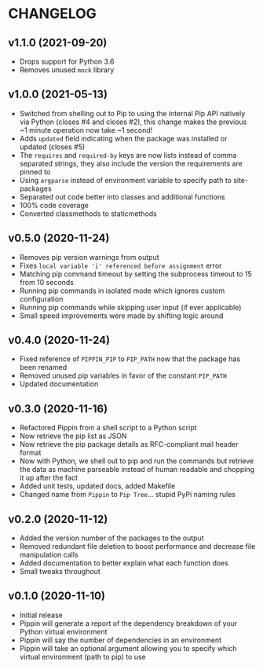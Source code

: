 # CHANGELOG

## v1.1.0 (2021-09-20)

* Drops support for Python 3.6
* Removes unused `mock` library

## v1.0.0 (2021-05-13)

* Switched from shelling out to Pip to using the internal Pip API natively via Python (closes #4 and closes #2), this change makes the previous ~1 minute operation now take ~1 second!
* Adds `updated` field indicating when the package was installed or updated (closes #5)
* The `requires` and `required-by` keys are now lists instead of comma separated strings, they also include the version the requirements are pinned to
* Using `argparse` instead of environment variable to specify path to site-packages
* Separated out code better into classes and additional functions
* 100% code coverage
* Converted classmethods to staticmethods

## v0.5.0 (2020-11-24)

* Removes pip version warnings from output
* Fixes `local variable 'i' referenced before assignment` error
* Matching pip command timeout by setting the subprocess timeout to 15 from 10 seconds
* Running pip commands in isolated mode which ignores custom configuration
* Running pip commands while skipping user input (if ever applicable)
* Small speed improvements were made by shifting logic around

## v0.4.0 (2020-11-24)

* Fixed reference of `PIPPIN_PIP` to `PIP_PATH` now that the package has been renamed
* Removed unused pip variables in favor of the constant `PIP_PATH`
* Updated documentation

## v0.3.0 (2020-11-16)

* Refactored Pippin from a shell script to a Python script
* Now retrieve the pip list as JSON
* Now retrieve the pip package details as RFC-compliant mail header format
* Now with Python, we shell out to pip and run the commands but retrieve the data as machine parseable instead of human readable and chopping it up after the fact
* Added unit tests, updated docs, added Makefile
* Changed name from `Pippin` to `Pip Tree`... stupid PyPi naming rules

## v0.2.0 (2020-11-12)

* Added the version number of the packages to the output
* Removed redundant file deletion to boost performance and decrease file manipulation calls
* Added documentation to better explain what each function does
* Small tweaks throughout

## v0.1.0 (2020-11-10)

* Initial release
* Pippin will generate a report of the dependency breakdown of your Python virtual environment
* Pippin will say the number of dependencies in an environment
* Pippin will take an optional argument allowing you to specify which virtual environment (path to pip) to use
